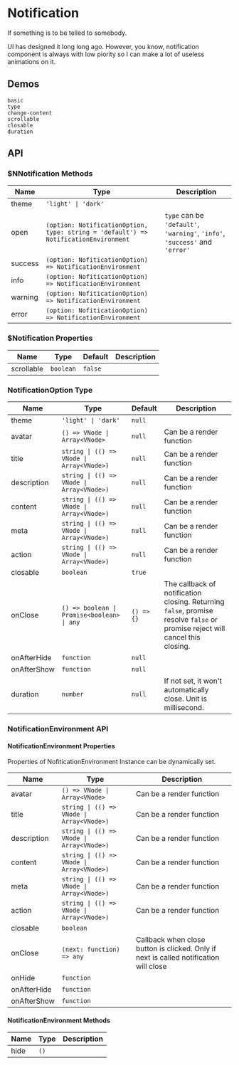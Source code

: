 # Notification
If something is to be telled to somebody.

UI has designed it long long ago. However, you know, notification component is always with low piority so I can make a lot of useless animations on it.
## Demos
```demo
basic
type
change-content
scrollable
closable
duration
```
## API
### $NNotification Methods
|Name|Type|Description|
|-|-|-|
|theme|`'light' \| 'dark'`|||
|open|`(option: NotificationOption, type: string = 'default') => NotificationEnvironment`|`type` can be `'default'`, `'warning'`, `'info'`, `'success'` and `'error'`|
|success|`(option: NofiticationOption) => NotificationEnvironment`||
|info|`(option: NofiticationOption) => NotificationEnvironment`||
|warning|`(option: NofiticationOption) => NotificationEnvironment`||
|error|`(option: NofiticationOption) => NotificationEnvironment`||

### $Notification Properties
|Name|Type|Default|Description|
|-|-|-|-|
|scrollable|`boolean`|`false`||

### NotificationOption Type
|Name|Type|Default|Description|
|-|-|-|-|
|theme|`'light' \| 'dark'`|`null`||
|avatar|`() => VNode \| Array<VNode>`|`null`|Can be a render function|
|title|`string \| (() => VNode \| Array<VNode>)`|`null`|Can be a render function|
|description|`string \| (() => VNode \| Array<VNode>)`|`null`|Can be a render function|
|content|`string \| (() => VNode \| Array<VNode>)`|`null`|Can be a render function|
|meta|`string \| (() => VNode \| Array<VNode>)`|`null`|Can be a render function|
|action|`string \| (() => VNode \| Array<VNode>)`|`null`|Can be a render function|
|closable|`boolean`|`true`||
|onClose|`() => boolean \| Promise<boolean> \| any`|`() => {}`|The callback of notification closing. Returning `false`, promise resolve `false` or promise reject will cancel this closing.|
|onAfterHide|`function`|`null`||
|onAfterShow|`function`|`null`||
|duration|`number`|`null`|If not set, it won't automatically close. Unit is millisecond.|

### NotificationEnvironment API
#### NotificationEnvironment Properties
Properties of NofiticationEnvironment Instance can be dynamically set.

|Name|Type|Description|
|-|-|-|
|avatar|`() => VNode \| Array<VNode>`|Can be a render function|
|title|`string \| (() => VNode \| Array<VNode>)`|Can be a render function|
|description|`string \| (() => VNode \| Array<VNode>)`|Can be a render function|
|content|`string \| (() => VNode \| Array<VNode>)`|Can be a render function|
|meta|`string \| (() => VNode \| Array<VNode>)`|Can be a render function|
|action|`string \| (() => VNode \| Array<VNode>)`|Can be a render function|
|closable|`boolean`||
|onClose|`(next: function) => any`|Callback when close button is clicked. Only if next is called notification will close|
|onHide|`function`||
|onAfterHide|`function`||
|onAfterShow|`function`||

#### NotificationEnvironment Methods
|Name|Type|Description|
|-|-|-|
|hide|`()`||